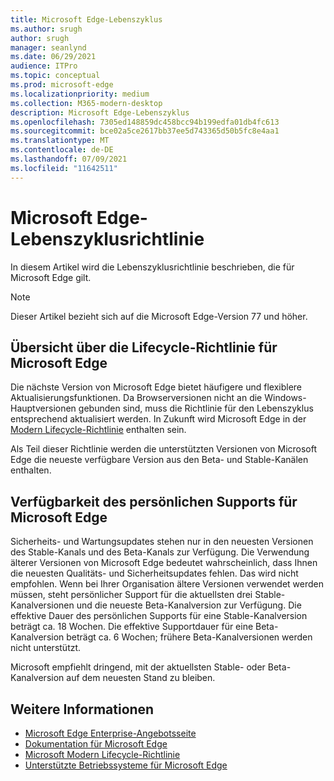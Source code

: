 ```yaml
---
title: Microsoft Edge-Lebenszyklus
ms.author: srugh
author: srugh
manager: seanlynd
ms.date: 06/29/2021
audience: ITPro
ms.topic: conceptual
ms.prod: microsoft-edge
ms.localizationpriority: medium
ms.collection: M365-modern-desktop
description: Microsoft Edge-Lebenszyklus
ms.openlocfilehash: 7305ed148859dc458bcc94b199edfa01db4fc613
ms.sourcegitcommit: bce02a5ce2617bb37ee5d743365d50b5fc8e4aa1
ms.translationtype: MT
ms.contentlocale: de-DE
ms.lasthandoff: 07/09/2021
ms.locfileid: "11642511"
---
```

# <a name="microsoft-edge-lifecycle-policy"></a>Microsoft Edge-Lebenszyklusrichtlinie

In diesem Artikel wird die Lebenszyklusrichtlinie beschrieben, die für Microsoft Edge gilt.

> [!NOTE]
> Dieser Artikel bezieht sich auf die Microsoft Edge-Version 77 und höher.

## <a name="overview-of-the-lifecycle-policy-for-microsoft-edge"></a>Übersicht über die Lifecycle-Richtlinie für Microsoft Edge

Die nächste Version von Microsoft Edge bietet häufigere und flexiblere Aktualisierungsfunktionen. Da Browserversionen nicht an die Windows-Hauptversionen gebunden sind, muss die Richtlinie für den Lebenszyklus entsprechend aktualisiert werden. In Zukunft wird Microsoft Edge in der [Modern Lifecycle-Richtlinie](https://support.microsoft.com/help/30881/modern-lifecycle-policy) enthalten sein.

Als Teil dieser Richtlinie werden die unterstützten Versionen von Microsoft Edge die neueste verfügbare Version aus den Beta- und Stable-Kanälen enthalten.

## <a name="assisted-support-availability-for-microsoft-edge"></a>Verfügbarkeit des persönlichen Supports für Microsoft Edge
Sicherheits- und Wartungsupdates stehen nur in den neuesten Versionen des Stable-Kanals und des Beta-Kanals zur Verfügung. Die Verwendung älterer Versionen von Microsoft Edge bedeutet wahrscheinlich, dass Ihnen die neuesten Qualitäts- und Sicherheitsupdates fehlen. Das wird nicht empfohlen. Wenn bei Ihrer Organisation ältere Versionen verwendet werden müssen, steht persönlicher Support für die aktuellsten drei Stable-Kanalversionen und die neueste Beta-Kanalversion zur Verfügung.  Die effektive Dauer des persönlichen Supports für eine Stable-Kanalversion beträgt ca. 18 Wochen. Die effektive Supportdauer für eine Beta-Kanalversion beträgt ca. 6 Wochen; frühere Beta-Kanalversionen werden nicht unterstützt.

Microsoft empfiehlt dringend, mit der aktuellsten Stable- oder Beta-Kanalversion auf dem neuesten Stand zu bleiben.



## <a name="see-also"></a>Weitere Informationen

- [Microsoft Edge Enterprise-Angebotsseite](https://aka.ms/EdgeEnterprise)
- [Dokumentation für Microsoft Edge](./index.yml)
- [Microsoft Modern Lifecycle-Richtlinie](https://support.microsoft.com/help/30881/modern-lifecycle-policy)
- [Unterstützte Betriebssysteme für Microsoft Edge](./microsoft-edge-supported-operating-systems.md)
